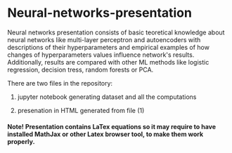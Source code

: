 # Neural-networks-presentation

Neural networks presentation consists of basic teoretical knowledge about neural networks like multi-layer perceptron and autoencoders with descriptions of their hyperparameters and empirical examples of how changes of hyperparameters values influence network's results. Additionally, results are compared with other ML methods like logistic regression, decision tress, random forests or PCA.

There are two files in the repository:

1) jupyter notebook generating dataset and all the computations

2) presenation in HTML generated from file (1)

#### Note! Presentation contains LaTex equations so it may require to have installed MathJax or other Latex browser tool, to make them work properly.
